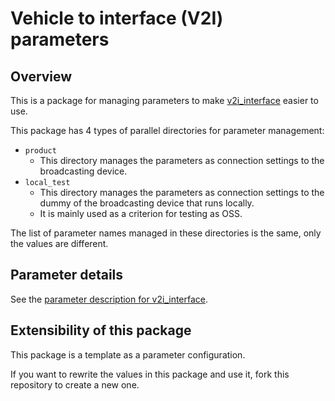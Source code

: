 # Vehicle to interface (V2I) parameters

## Overview
This is a package for managing parameters to make [v2i_interface](https://github.com/eve-autonomy/v2i_interface) easier to use.

This package has 4 types of parallel directories for parameter management:
- `product`
  - This directory manages the parameters as connection settings to the broadcasting device.
- `local_test`
  - This directory manages the parameters as connection settings to the dummy of the broadcasting device that runs locally.
  - It is mainly used as a criterion for testing as OSS.

The list of parameter names managed in these directories is the same, only the values are different.

## Parameter details
See the [parameter description for v2i_interface](https://github.com/eve-autonomy/v2i_interface#parameter-description).

## Extensibility of this package
This package is a template as a parameter configuration.

If you want to rewrite the values in this package and use it, fork this repository to create a new one.
